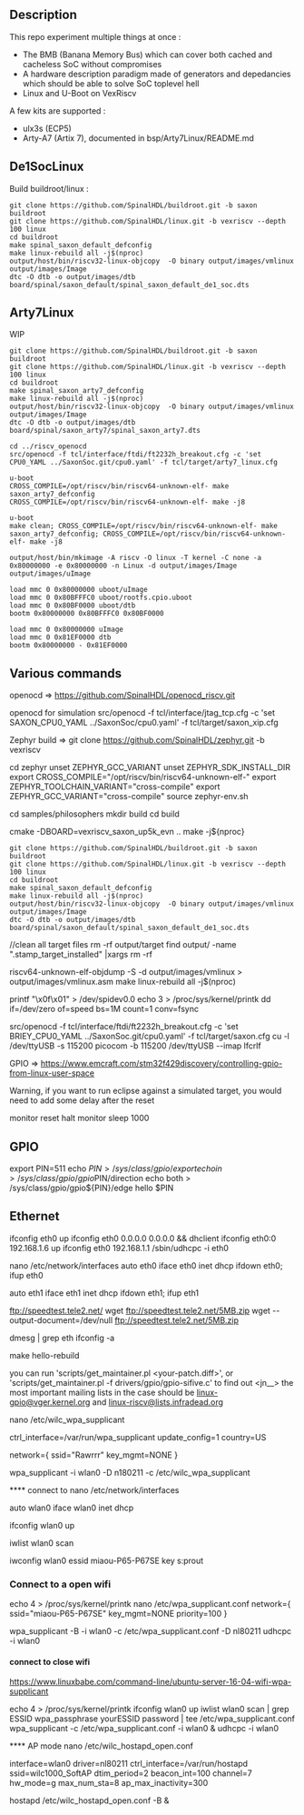 ## Description

This repo experiment multiple things at once :
- The BMB (Banana Memory Bus) which can cover both cached and cacheless SoC without compromises
- A hardware description paradigm made of generators and depedancies which should be able to solve SoC toplevel hell
- Linux and U-Boot on VexRiscv

A few kits are supported :
- ulx3s (ECP5)
- Arty-A7 (Artix 7), documented in bsp/Arty7Linux/README.md

## De1SocLinux

Build buildroot/linux :

```
git clone https://github.com/SpinalHDL/buildroot.git -b saxon buildroot
git clone https://github.com/SpinalHDL/linux.git -b vexriscv --depth 100 linux
cd buildroot
make spinal_saxon_default_defconfig
make linux-rebuild all -j$(nproc)
output/host/bin/riscv32-linux-objcopy  -O binary output/images/vmlinux output/images/Image
dtc -O dtb -o output/images/dtb board/spinal/saxon_default/spinal_saxon_default_de1_soc.dts
```

## Arty7Linux

WIP

```
git clone https://github.com/SpinalHDL/buildroot.git -b saxon buildroot
git clone https://github.com/SpinalHDL/linux.git -b vexriscv --depth 100 linux
cd buildroot
make spinal_saxon_arty7_defconfig
make linux-rebuild all -j$(nproc)
output/host/bin/riscv32-linux-objcopy  -O binary output/images/vmlinux output/images/Image
dtc -O dtb -o output/images/dtb board/spinal/saxon_arty7/spinal_saxon_arty7.dts

cd ../riscv_openocd
src/openocd -f tcl/interface/ftdi/ft2232h_breakout.cfg -c 'set CPU0_YAML ../SaxonSoc.git/cpu0.yaml' -f tcl/target/arty7_linux.cfg

u-boot
CROSS_COMPILE=/opt/riscv/bin/riscv64-unknown-elf- make saxon_arty7_defconfig
CROSS_COMPILE=/opt/riscv/bin/riscv64-unknown-elf- make -j8

u-boot
make clean; CROSS_COMPILE=/opt/riscv/bin/riscv64-unknown-elf- make saxon_arty7_defconfig; CROSS_COMPILE=/opt/riscv/bin/riscv64-unknown-elf- make -j8

output/host/bin/mkimage -A riscv -O linux -T kernel -C none -a 0x80000000 -e 0x80000000 -n Linux -d output/images/Image output/images/uImage

load mmc 0 0x80000000 uboot/uImage
load mmc 0 0x80BFFFC0 uboot/rootfs.cpio.uboot
load mmc 0 0x80BF0000 uboot/dtb
bootm 0x80000000 0x80BFFFC0 0x80BF0000

load mmc 0 0x80000000 uImage
load mmc 0 0x81EF0000 dtb
bootm 0x80000000 - 0x81EF0000

```



## Various commands

openocd =>
https://github.com/SpinalHDL/openocd_riscv.git

openocd for simulation
src/openocd -f tcl/interface/jtag_tcp.cfg -c 'set SAXON_CPU0_YAML ../SaxonSoc/cpu0.yaml' -f tcl/target/saxon_xip.cfg


Zephyr build =>
git clone https://github.com/SpinalHDL/zephyr.git -b vexriscv

cd zephyr
unset ZEPHYR_GCC_VARIANT
unset ZEPHYR_SDK_INSTALL_DIR
export CROSS_COMPILE="/opt/riscv/bin/riscv64-unknown-elf-"
export ZEPHYR_TOOLCHAIN_VARIANT="cross-compile"
export ZEPHYR_GCC_VARIANT="cross-compile"
source zephyr-env.sh

cd samples/philosophers
mkdir build
cd build

cmake -DBOARD=vexriscv_saxon_up5k_evn ..
make -j${nproc}


```
git clone https://github.com/SpinalHDL/buildroot.git -b saxon buildroot
git clone https://github.com/SpinalHDL/linux.git -b vexriscv --depth 100 linux
cd buildroot
make spinal_saxon_default_defconfig
make linux-rebuild all -j$(nproc)
output/host/bin/riscv32-linux-objcopy  -O binary output/images/vmlinux output/images/Image
dtc -O dtb -o output/images/dtb board/spinal/saxon_default/spinal_saxon_default_de1_soc.dts
```

//clean all target files
rm -rf output/target
find output/ -name ".stamp_target_installed" |xargs rm -rf


riscv64-unknown-elf-objdump -S -d output/images/vmlinux > output/images/vmlinux.asm
make linux-rebuild all -j$(nproc)

printf "\x0f\x01" > /dev/spidev0.0
echo 3 > /proc/sys/kernel/printk
dd if=/dev/zero of=speed bs=1M count=1 conv=fsync

src/openocd -f tcl/interface/ftdi/ft2232h_breakout.cfg -c 'set BRIEY_CPU0_YAML ../SaxonSoc.git/cpu0.yaml' -f tcl/target/saxon.cfg
cu -l /dev/ttyUSB -s 115200
picocom -b 115200 /dev/ttyUSB --imap lfcrlf

GPIO => https://www.emcraft.com/stm32f429discovery/controlling-gpio-from-linux-user-space

Warning, if you want to run eclipse against a simulated target, you would need to add some delay after the reset

monitor reset halt
monitor sleep 1000



## GPIO
export PIN=511
echo $PIN > /sys/class/gpio/export
echo in > /sys/class/gpio/gpio$PIN/direction
echo both > /sys/class/gpio/gpio${PIN}/edge
hello $PIN

## Ethernet
ifconfig eth0 up
ifconfig eth0 0.0.0.0 0.0.0.0 && dhclient
ifconfig eth0:0 192.168.1.6 up
ifconfig eth0 192.168.1.1
/sbin/udhcpc -i eth0

nano /etc/network/interfaces
auto eth0
iface eth0 inet dhcp
ifdown eth0; ifup eth0


auto eth1
iface eth1 inet dhcp
ifdown eth1; ifup eth1

ftp://speedtest.tele2.net/
wget ftp://speedtest.tele2.net/5MB.zip
wget --output-document=/dev/null ftp://speedtest.tele2.net/5MB.zip


dmesg | grep eth
ifconfig -a


make hello-rebuild


you can run 'scripts/get_maintainer.pl <your-patch.diff>', or 'scripts/get_maintainer.pl -f drivers/gpio/gpio-sifive.c' to find out
<jn__> the most important mailing lists in the case should be linux-gpio@vger.kernel.org and linux-riscv@lists.infradead.org



nano /etc/wilc_wpa_supplicant

ctrl_interface=/var/run/wpa_supplicant
update_config=1
country=US

network={
    ssid="Rawrrr"
    key_mgmt=NONE
}

wpa_supplicant -i wlan0 -D n180211 -c /etc/wilc_wpa_supplicant



**** connect to
nano  /etc/network/interfaces

auto wlan0
iface wlan0 inet dhcp

ifconfig wlan0 up

iwlist wlan0 scan

iwconfig wlan0 essid miaou-P65-P67SE key s:prout

### Connect to a open wifi
echo 4 > /proc/sys/kernel/printk
nano /etc/wpa_supplicant.conf
network={
    ssid="miaou-P65-P67SE"
    key_mgmt=NONE
    priority=100
}

wpa_supplicant -B -i wlan0 -c /etc/wpa_supplicant.conf -D nl80211
udhcpc -i wlan0

#### connect to close wifi
https://www.linuxbabe.com/command-line/ubuntu-server-16-04-wifi-wpa-supplicant

echo 4 > /proc/sys/kernel/printk
ifconfig wlan0 up
iwlist wlan0 scan | grep ESSID
wpa_passphrase yourESSID password | tee /etc/wpa_supplicant.conf
wpa_supplicant -c /etc/wpa_supplicant.conf -i wlan0 &
udhcpc -i wlan0




**** AP mode
nano /etc/wilc_hostapd_open.conf

interface=wlan0
driver=nl80211
ctrl_interface=/var/run/hostapd
ssid=wilc1000_SoftAP
dtim_period=2
beacon_int=100
channel=7
hw_mode=g
max_num_sta=8
ap_max_inactivity=300

hostapd /etc/wilc_hostapd_open.conf -B &